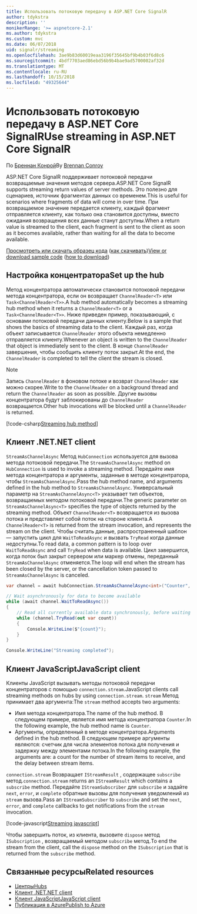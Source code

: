 ```yaml
---
title: Использовать потоковую передачу в ASP.NET Core SignalR
author: tdykstra
description: ''
monikerRange: '>= aspnetcore-2.1'
ms.author: tdykstra
ms.custom: mvc
ms.date: 06/07/2018
uid: signalr/streaming
ms.openlocfilehash: 3ae9b83d60019eaa3196f35645bf9b4b03f6d8c6
ms.sourcegitcommit: 4bdf7703aed86ebd56b9b4bae9ad5700002af32d
ms.translationtype: MT
ms.contentlocale: ru-RU
ms.lasthandoff: 10/15/2018
ms.locfileid: "49325644"
---
```

# <a name="use-streaming-in-aspnet-core-signalr"></a><span data-ttu-id="93795-102">Использовать потоковую передачу в ASP.NET Core SignalR</span><span class="sxs-lookup"><span data-stu-id="93795-102">Use streaming in ASP.NET Core SignalR</span></span>

<span data-ttu-id="93795-103">По [Бреннан Конрой](https://github.com/BrennanConroy)</span><span class="sxs-lookup"><span data-stu-id="93795-103">By [Brennan Conroy](https://github.com/BrennanConroy)</span></span>

<span data-ttu-id="93795-104">ASP.NET Core SignalR поддерживает потоковой передачи возвращаемые значения методов сервера.</span><span class="sxs-lookup"><span data-stu-id="93795-104">ASP.NET Core SignalR supports streaming return values of server methods.</span></span> <span data-ttu-id="93795-105">Это полезно для сценариев, источник фрагментах данных со временем.</span><span class="sxs-lookup"><span data-stu-id="93795-105">This is useful for scenarios where fragments of data will come in over time.</span></span> <span data-ttu-id="93795-106">При возвращаемое значение передается клиенту, каждый фрагмент отправляется клиенту, как только она становится доступны, вместо ожидания возвращения всех данные станут доступны.</span><span class="sxs-lookup"><span data-stu-id="93795-106">When a return value is streamed to the client, each fragment is sent to the client as soon as it becomes available, rather than waiting for all the data to become available.</span></span>

<span data-ttu-id="93795-107">[Просмотреть или скачать образец кода](https://github.com/aspnet/Docs/tree/live/aspnetcore/signalr/streaming/sample) ([как скачивать](xref:tutorials/index#how-to-download-a-sample))</span><span class="sxs-lookup"><span data-stu-id="93795-107">[View or download sample code](https://github.com/aspnet/Docs/tree/live/aspnetcore/signalr/streaming/sample) ([how to download](xref:tutorials/index#how-to-download-a-sample))</span></span>

## <a name="set-up-the-hub"></a><span data-ttu-id="93795-108">Настройка концентратора</span><span class="sxs-lookup"><span data-stu-id="93795-108">Set up the hub</span></span>

<span data-ttu-id="93795-109">Метод концентратора автоматически становится потоковой передачи метода концентратора, если он возвращает `ChannelReader<T>` или `Task<ChannelReader<T>>`.</span><span class="sxs-lookup"><span data-stu-id="93795-109">A hub method automatically becomes a streaming hub method when it returns a `ChannelReader<T>` or a `Task<ChannelReader<T>>`.</span></span> <span data-ttu-id="93795-110">Ниже приведен пример, показывающий, с основами потоковой передачи данных клиенту.</span><span class="sxs-lookup"><span data-stu-id="93795-110">Below is a sample that shows the basics of streaming data to the client.</span></span> <span data-ttu-id="93795-111">Каждый раз, когда объект записывается `ChannelReader` этого объекта немедленно отправляется клиенту.</span><span class="sxs-lookup"><span data-stu-id="93795-111">Whenever an object is written to the `ChannelReader` that object is immediately sent to the client.</span></span> <span data-ttu-id="93795-112">В конце `ChannelReader` завершения, чтобы сообщить клиенту поток закрыт.</span><span class="sxs-lookup"><span data-stu-id="93795-112">At the end, the `ChannelReader` is completed to tell the client the stream is closed.</span></span>

> [!NOTE]
> <span data-ttu-id="93795-113">Запись `ChannelReader` в фоновом потоке и возврат `ChannelReader` как можно скорее.</span><span class="sxs-lookup"><span data-stu-id="93795-113">Write to the `ChannelReader` on a background thread and return the `ChannelReader` as soon as possible.</span></span> <span data-ttu-id="93795-114">Другие вызовы концентратора будут заблокированы до `ChannelReader` возвращается.</span><span class="sxs-lookup"><span data-stu-id="93795-114">Other hub invocations will be blocked until a `ChannelReader` is returned.</span></span>

[!code-csharp[Streaming hub method](streaming/sample/Hubs/StreamHub.cs?range=10-34)]

## <a name="net-client"></a><span data-ttu-id="93795-115">Клиент .NET</span><span class="sxs-lookup"><span data-stu-id="93795-115">.NET client</span></span>

<span data-ttu-id="93795-116">`StreamAsChannelAsync` Метод `HubConnection` используется для вызова метода потоковой передачи.</span><span class="sxs-lookup"><span data-stu-id="93795-116">The `StreamAsChannelAsync` method on `HubConnection` is used to invoke a streaming method.</span></span> <span data-ttu-id="93795-117">Передайте имя метода концентратора и аргументы, заданные в методе концентратора, чтобы `StreamAsChannelAsync`.</span><span class="sxs-lookup"><span data-stu-id="93795-117">Pass the hub method name, and arguments defined in the hub method to `StreamAsChannelAsync`.</span></span> <span data-ttu-id="93795-118">Универсальный параметр на `StreamAsChannelAsync<T>` указывает тип объектов, возвращаемых методом потоковой передачи.</span><span class="sxs-lookup"><span data-stu-id="93795-118">The generic parameter on `StreamAsChannelAsync<T>` specifies the type of objects returned by the streaming method.</span></span> <span data-ttu-id="93795-119">Объект `ChannelReader<T>` возвращается из вызова потока и представляет собой поток на стороне клиента.</span><span class="sxs-lookup"><span data-stu-id="93795-119">A `ChannelReader<T>` is returned from the stream invocation, and represents the stream on the client.</span></span> <span data-ttu-id="93795-120">Чтобы считать данные, распространенный шаблон — запустить цикл для `WaitToReadAsync` и вызвать `TryRead` когда данные недоступны.</span><span class="sxs-lookup"><span data-stu-id="93795-120">To read data, a common pattern is to loop over `WaitToReadAsync` and call `TryRead` when data is available.</span></span> <span data-ttu-id="93795-121">Цикл завершится, когда поток был закрыт сервером или маркер отмены, переданный `StreamAsChannelAsync` отменяется.</span><span class="sxs-lookup"><span data-stu-id="93795-121">The loop will end when the stream has been closed by the server, or the cancellation token passed to `StreamAsChannelAsync` is canceled.</span></span>

```csharp
var channel = await hubConnection.StreamAsChannelAsync<int>("Counter", 10, 500, CancellationToken.None);

// Wait asynchronously for data to become available
while (await channel.WaitToReadAsync())
{
    // Read all currently available data synchronously, before waiting for more data
    while (channel.TryRead(out var count))
    {
        Console.WriteLine($"{count}");
    }
}

Console.WriteLine("Streaming completed");
```

## <a name="javascript-client"></a><span data-ttu-id="93795-122">Клиент JavaScript</span><span class="sxs-lookup"><span data-stu-id="93795-122">JavaScript client</span></span>

<span data-ttu-id="93795-123">Клиенты JavaScript вызывать методы потоковой передачи концентраторов с помощью `connection.stream`.</span><span class="sxs-lookup"><span data-stu-id="93795-123">JavaScript clients call streaming methods on hubs by using `connection.stream`.</span></span> <span data-ttu-id="93795-124">`stream` Метод принимает два аргумента:</span><span class="sxs-lookup"><span data-stu-id="93795-124">The `stream` method accepts two arguments:</span></span>

* <span data-ttu-id="93795-125">Имя метода концентратора.</span><span class="sxs-lookup"><span data-stu-id="93795-125">The name of the hub method.</span></span> <span data-ttu-id="93795-126">В следующем примере, является имя метода концентратора `Counter`.</span><span class="sxs-lookup"><span data-stu-id="93795-126">In the following example, the hub method name is `Counter`.</span></span>
* <span data-ttu-id="93795-127">Аргументы, определенный в методе концентратора.</span><span class="sxs-lookup"><span data-stu-id="93795-127">Arguments defined in the hub method.</span></span> <span data-ttu-id="93795-128">В следующем примере аргументы являются: счетчик для числа элементов потока для получения и задержку между элементами потока.</span><span class="sxs-lookup"><span data-stu-id="93795-128">In the following example, the arguments are: a count for the number of stream items to receive, and the delay between stream items.</span></span>

<span data-ttu-id="93795-129">`connection.stream` Возвращает `IStreamResult` , содержащее `subscribe` метод.</span><span class="sxs-lookup"><span data-stu-id="93795-129">`connection.stream` returns an `IStreamResult` which contains a `subscribe` method.</span></span> <span data-ttu-id="93795-130">Передайте `IStreamSubscriber` для `subscribe` и задайте `next`, `error`, и `complete` обратные вызовы для получения уведомлений из `stream` вызова.</span><span class="sxs-lookup"><span data-stu-id="93795-130">Pass an `IStreamSubscriber` to `subscribe` and set the `next`, `error`, and `complete` callbacks to get notifications from the `stream` invocation.</span></span>

[!code-javascript[Streaming javascript](streaming/sample/wwwroot/js/stream.js?range=19-36)]

<span data-ttu-id="93795-131">Чтобы завершить поток, из клиента, вызовите `dispose` метод `ISubscription` , возвращаемый методом `subscribe` метод.</span><span class="sxs-lookup"><span data-stu-id="93795-131">To end the stream from the client, call the `dispose` method on the `ISubscription` that is returned from the `subscribe` method.</span></span>

## <a name="related-resources"></a><span data-ttu-id="93795-132">Связанные ресурсы</span><span class="sxs-lookup"><span data-stu-id="93795-132">Related resources</span></span>

* [<span data-ttu-id="93795-133">Центры</span><span class="sxs-lookup"><span data-stu-id="93795-133">Hubs</span></span>](xref:signalr/hubs)
* [<span data-ttu-id="93795-134">Клиент .NET</span><span class="sxs-lookup"><span data-stu-id="93795-134">.NET client</span></span>](xref:signalr/dotnet-client)
* [<span data-ttu-id="93795-135">Клиент JavaScript</span><span class="sxs-lookup"><span data-stu-id="93795-135">JavaScript client</span></span>](xref:signalr/javascript-client)
* [<span data-ttu-id="93795-136">Публикация в Azure</span><span class="sxs-lookup"><span data-stu-id="93795-136">Publish to Azure</span></span>](xref:signalr/publish-to-azure-web-app)

